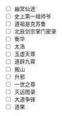 - [ ] 幽冥仙途
- [ ] 史上第一祖师爷
- [ ] 道祖是克苏鲁
- [ ] 北辰剑宗掌门密录
- [ ] 衡华
- [ ] 太浩
- [ ] 玉虚天尊
- [ ] 道辟九霄
- [ ] 搬山
- [ ] 升邪
- [ ] 一世之尊 
- [ ] 灭运图录
- [ ] 大道争锋
- [ ] 道果